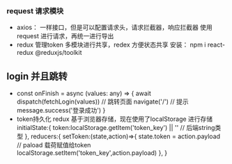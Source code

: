 ### request 请求模块
- axios：
  一样接口，但是可以配置请求头，请求拦截器，响应拦截器
  使用request 进行请求，再统一进行导出
- redux 管理token
  多模块进行共享，redex 方便状态共享
  安装：
  npm i react-redux @reduxjs/toolkit


## login 并且跳转
- const onFinish = async (values: any) => {
      await dispatch(fetchLogin(values))
      // 跳转页面
      navigate('/')
      // 提示
      message.success('登录成功')
    }
- token持久化
  redux 基于浏览器存储，现在使用了localStorage 进行存储
    initialState:{
        token:localStorage.getItem('token_key') || '' // 后端string类型
    },
    reducers:{
        setToken:(state,action)=>{
            state.token = action.payload // paload 载荷赋值给token
            localStorage.setItem('token_key',action.payload)
        },
    }
